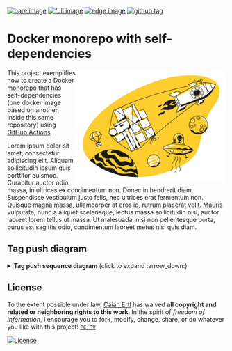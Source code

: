 [![bare image][gh-bare-shield]][gh-bare-url]
[![full image][gh-full-shield]][gh-full-url]
[![edge image][gh-edge-shield]][gh-edge-url]
[![github tag][tag-shield]][tag-url]

# Docker monorepo with self-dependencies

<img src=".docs/ship-2.gif" height="260px" align="right"/>

This project exemplifies how to create a Docker [monorepo][monorepo] that has self-dependencies
(one docker image based on another, inside this same repository) using [GitHub Actions][github-actions].

[tag-shield]: https://img.shields.io/github/tag/caian-org/docker-monorepo-self-dependent.svg?logo=git&logoColor=FFF&style=for-the-badge
[tag-url]: https://github.com/caian-org/docker-monorepo-self-dependent/tags

[gh-bare-shield]: https://img.shields.io/github/workflow/status/caian-org/docker-monorepo-self-dependent/build-bare-image?label=bare&logo=docker&logoColor=FFF&style=for-the-badge
[gh-bare-url]: https://github.com/caian-org/docker-monorepo-self-dependent/actions/workflows/build-bare-image.yml

[gh-full-shield]: https://img.shields.io/github/workflow/status/caian-org/docker-monorepo-self-dependent/build-full-image?label=full&logo=docker&logoColor=FFF&style=for-the-badge
[gh-full-url]: https://github.com/caian-org/docker-monorepo-self-dependent/actions/workflows/build-full-image.yml

[gh-edge-shield]: https://img.shields.io/github/workflow/status/caian-org/docker-monorepo-self-dependent/build-edge-image?label=edge&logo=docker&logoColor=FFF&style=for-the-badge
[gh-edge-url]: https://github.com/caian-org/docker-monorepo-self-dependent/actions/workflows/build-edge-image.yml

[github-actions]: https://github.com/features/actions
[monorepo]: https://monorepo.tools

Lorem ipsum dolor sit amet, consectetur adipiscing elit. Aliquam sollicitudin ipsum quis porttitor euismod. Curabitur
auctor odio massa, in ultrices ex condimentum non. Donec in hendrerit diam. Suspendisse vestibulum justo felis, nec
ultrices erat fermentum non. Quisque magna massa, ullamcorper at eros id, rutrum placerat velit. Mauris vulputate, nunc
a aliquet scelerisque, lectus massa sollicitudin nisi, auctor laoreet lorem tellus ut massa. Ut malesuada, nisi non
pellentesque porta, purus est sagittis odio, condimentum laoreet metus nisi quis diam.


## Tag push diagram

<details>
<summary><strong>Tag push sequence diagram</strong> (click to expand :arrow_down:)</summary>

```mermaid
sequenceDiagram
    autonumber
    participant user as User
    participant github as GitHub Actions
    participant build_bare as Bare build
    participant build_full as Full build
    participant build_edge as Edge build
    participant dockerhub as Docker Hub
    participant samples as Code samples

    user->>github: Pushes a semver tag
    Note right of user: e.g. v0.1.0

    github-)build_bare: Triggers
    build_bare->>dockerhub: Pushes
    Note left of dockerhub: tag 0.1.0-bare
    build_bare-)github: Dispatches
    Note right of github: event "build-full-image"
    build_bare-->github: "bare" build ends

    github-)build_full: Triggers
    build_full->>dockerhub: Pulls
    Note left of dockerhub: tag 0.1.0-bare
    build_full->>dockerhub: Pushes
    Note left of dockerhub: tag 0.1.0-full
    build_full-)github: Dispatches
    Note right of github: event "build-edge-image"
    build_full-->github: "full" build ends

    github-)build_edge: Triggers
    build_edge->>dockerhub: Pulls
    Note left of dockerhub: tag 0.1.0-full
    build_edge->>dockerhub: Pushes
    Note left of dockerhub: tag latest
    build_edge-)github: Dispatches
    Note right of github: event "run-sample"
    build_edge-->github: "edge" build ends

    github-)samples: Triggers
    samples->>dockerhub: Pulls
    Note left of samples: tag latest
    samples-->github: "code samples" test ends
```
</details>


## License

To the extent possible under law, [Caian Ertl][me] has waived __all copyright
and related or neighboring rights to this work__. In the spirit of _freedom of
information_, I encourage you to fork, modify, change, share, or do whatever
you like with this project! [`^C ^V`][kopimi]

[![License][cc-shield]][cc-url]

[me]: https://github.com/upsetbit
[cc-shield]: https://forthebadge.com/images/badges/cc-0.svg
[cc-url]: http://creativecommons.org/publicdomain/zero/1.0

[kopimi]: https://kopimi.com
